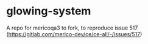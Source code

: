 # glowing-system
A repo for mericoqa3 to fork, to reproduce issue 517 (https://gitlab.com/merico-dev/ce/ce-all/-/issues/517)
